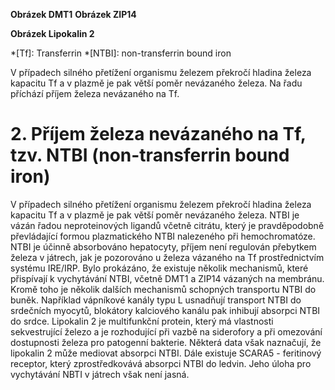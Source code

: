 <div class="w3-row">
<div class="w3-half w3-center">

**Obrázek DMT1**
**Obrázek ZIP14**

<bdl-pdb-pdbe-molstar id="pdb2h35" molecule-id="3s26" hide-controls="true" height="500px"></bdl-pdb-pdbe-molstar>
**Obrázek Lipokalin 2**


</div>
<div class="w3-half w3-justify">


*[Tf]: Transferrin
*[NTBI]: non-transferrin bound iron

V případech silného přetížení organismu železem překročí hladina železa kapacitu Tf a v plazmě je pak větší poměr nevázaného železa. Na řadu příchází příjem železa nevázaného na Tf.


# 2. Příjem železa nevázaného na Tf, tzv. NTBI (non-transferrin bound iron)

V případech silného přetížení organismu železem překročí hladina železa kapacitu Tf a v plazmě je pak větší poměr nevázaného železa. NTBI je vázán řadou neproteinových ligandů včetně citrátu, který je pravděpodobně převládající formou plazmatického NTBI nalezeného při hemochromatóze. NTBI je účinně absorbováno hepatocyty, příjem není regulován přebytkem železa v játrech, jak je pozorováno u železa vázaného na Tf prostřednictvím systému IRE/IRP. Bylo prokázáno, že existuje několik mechanismů, které přispívají k vychytávání NTBI, včetně DMT1 a ZIP14 vázaných na membránu. Kromě toho je několik dalších mechanismů schopných transportu NTBI do buněk. Například vápníkové kanály typu L usnadňují transport NTBI do srdečních myocytů, blokátory kalciového kanálu pak inhibují absorpci NTBI do srdce. Lipokalin 2 je multifunkční protein, který má vlastnosti sekvestrující železo a je rozhodující při vazbě na siderofory a při omezování dostupnosti železa pro patogenní bakterie. Některá data však naznačují, že lipokalin 2 může mediovat absorpci NTBI. Dále existuje SCARA5 - feritinový receptor, který zprostředkovává absorpci NTBI do ledvin. Jeho úloha pro vychytávání NBTI v játrech však není jasná.



</div>
</div>